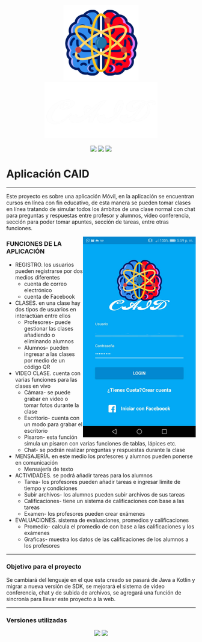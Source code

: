 <h3 align="center">
  <img src="https://github.com/JACKZON-DEVELOPER/Aplication-CAID/blob/master/app/src/main/res/drawable-xxxhdpi/logo.png" alt="CAID Logo" width="200">
  <br/>
  <img src="https://github.com/JACKZON-DEVELOPER/Aplication-CAID/blob/master/app/src/main/res/drawable-xxxhdpi/title_caid.png" alt="CAID Logo" width="300">  
</h3>

<div align="center">
  <img src="https://img.shields.io/badge/-Java-orange?style=flat&logo=java&logoColor=white"> 
  <img src="https://img.shields.io/badge/-Android-green?style=flat&logo=Android&logoColor=white">
  <img src="https://img.shields.io/badge/-Firebase-yellow?style=flat&logo=Firebase&logoColor=white">
</div>

# Aplicación CAID

<hr/>

Este proyecto es sobre una aplicación Móvil, en la aplicación se encuentran cursos en línea con fin educativo, de esta manera se pueden tomar clases en línea tratando de simular todos los ámbitos de una clase normal con chat para preguntas y respuestas entre profesor y alumnos, video conferencia, sección para poder tomar apuntes, sección de tareas, entre otras funciones.

  <div>
     <img  align='right' src="https://github.com/JACKZON-DEVELOPER/Aplication-CAID/blob/master/CAID_login.jpg" alt="Pantalla Login" width="300">     
  </div>

### FUNCIONES DE LA APLICACIÓN

* REGISTRO. los usuarios pueden registrarse por dos medios diferentes 
  - cuenta de correo electrónico
  - cuenta de Facebook
* CLASES. en una clase hay dos tipos de usuarios en interactúan entre ellos 
  - Profesores- puede gestionar las clases añadiendo o eliminando alumnos
  - Alumnos- pueden ingresar a las clases por medio de un código QR
* VIDEO CLASE. cuenta con varias funciones para las clases en vivo 
  - Cámara- se puede grabar en video o tomar fotos durante la clase
  - Escritorio- cuenta con un modo para grabar el escritorio
  - Pisaron- esta función simula un pisaron con varias funciones de tablas, lápices etc.
  - Chat- se podrán realizar preguntas y respuestas durante la clase 
* MENSAJERÍA. en este medio los profesores y alumnos pueden ponerse en comunicación 
  - Mensajería de texto
* ACTIVIDADES. se podrá añadir tareas para los alumnos 
  - Tarea- los profesores pueden añadir tareas e ingresar límite de tiempo y condiciones
  - Subir archivos- los alumnos pueden subir archivos de sus tareas
  - Calificaciones- tiene un sistema de calificaciones con base a las tareas
  - Examen- los profesores pueden crear exámenes
* EVALUACIONES. sistema de evaluaciones, promedios y calificaciones 
  - Promedio- calcula el promedio de con base a las calificaciones y los exámenes
  - Graficas- muestra los datos de las calificaciones de los alumnos a los profesores

<hr/>

### Objetivo para el proyecto

Se cambiará del lenguaje en el que esta creado se pasará de Java a Kotlin y migrar a nueva versión de SDK, se mejorará el sistema de video conferencia, chat y de subida de archivos, se agregará una función de sincronía para llevar este proyecto a la web.

<hr/>

### Versiones utilizadas 

<div align="center">
  <img src="https://img.shields.io/badge/Java-jdk%201.8-blue?style=flat&logo=Java">    
  <img src="https://img.shields.io/badge/Android-%20api%2028-blue?style=flat&logo=Android"> 
</div>


